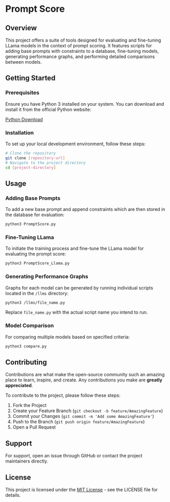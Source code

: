 
# Prompt Score

## Overview
This project offers a suite of tools designed for evaluating and fine-tuning LLama models in the context of prompt scoring. It features scripts for adding base prompts with constraints to a database, fine-tuning models, generating performance graphs, and performing detailed comparisons between models.

## Getting Started

### Prerequisites
Ensure you have Python 3 installed on your system. You can download and install it from the official Python website:

[Python Download](https://www.python.org/downloads/)

### Installation
To set up your local development environment, follow these steps:

```bash
# Clone the repository
git clone [repository-url]
# Navigate to the project directory
cd [project-directory]
```

## Usage

### Adding Base Prompts
To add a new base prompt and append constraints which are then stored in the database for evaluation:

```bash
python3 PromptScore.py
```

### Fine-Tuning LLama
To initiate the training process and fine-tune the LLama model for evaluating the prompt score:

```bash
python3 PromptScore_Llama.py
```

### Generating Performance Graphs
Graphs for each model can be generated by running individual scripts located in the `/llms` directory:

```bash
python3 /llms/file_name.py
```
Replace `file_name.py` with the actual script name you intend to run.

### Model Comparison
For comparing multiple models based on specified criteria:

```bash
python3 compare.py
```

## Contributing
Contributions are what make the open-source community such an amazing place to learn, inspire, and create. Any contributions you make are **greatly appreciated**.

To contribute to the project, please follow these steps:

1. Fork the Project
2. Create your Feature Branch (`git checkout -b feature/AmazingFeature`)
3. Commit your Changes (`git commit -m 'Add some AmazingFeature'`)
4. Push to the Branch (`git push origin feature/AmazingFeature`)
5. Open a Pull Request

## Support
For support, open an issue through GitHub or contact the project maintainers directly.

## License
This project is licensed under the [MIT License](LICENSE.md) - see the LICENSE file for details.
```

